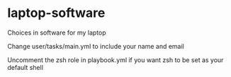 # laptop-software
Choices in software for my laptop

Change user/tasks/main.yml to include your name and email

Uncomment the zsh role in playbook.yml if you want zsh to be set as your default shell
